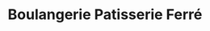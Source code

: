 ---
title: "Boulangerie Patisserie Ferré"
url: /savenay/boulangerie-patisserie-ferre/
shop: Bäckerei
---